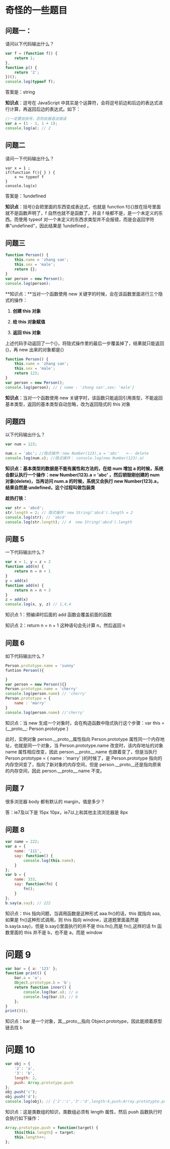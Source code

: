 # 奇怪的一些题目

## 问题一：

请问以下代码输出什么？

```javascript
var f = (function f() {
    return 1;
},
function p() {
    return '2';
})();
console.log(typeof f);
```

答案是：string

**知识点**：逗号在 JavaScript 中其实是个运算符，会将逗号前边和后边的表达式进行计算，再返回后边的表达式。如下：

```javascript
//一定要加括号，否则会报语法错误
var a = (1 - 1, 1 + 1);
console.log(a); // 2
```

## 问题二

请问一下代码输出什么？

```
var x = 1 ;
if(function f(){ } ) {
	x += typeof f
}
console.log(x)
```

答案是：1undefined

**知识点**：括号()会把里面的东西变成表达式，也就是 function f(){}放在括号里面就不是函数声明了，f 自然也就不是函数了，并且 f 啥都不是，是一个未定义的东西。而使用 typeof 对一个未定义的东西求类型并不会报错，而是会返回字符串"undefined"，因此结果是 1undefined 。

## 问题三

```javascript
function Person() {
    this.name = 'zhang san';
    this.sex = 'male';
    return {};
}
var person = new Person();
console.log(person);
```

**知识点：**当对一个函数使用 new 关键字的时候，会在该函数里面进行三个隐式的操作：

1. **创建 this 对象**

2. **给 this 对象赋值**

3. **返回 this 对象**

上述代码手动返回了一个{}，将隐式操作里的最后一步覆盖掉了，结果就只能返回{}，再 new 出来的对象都是{}

```javascript
function Person() {
    this.name = 'zhang san';
    this.sex = 'male';
    return 123;
}
var person = new Person();
console.log(person); // { name : 'zhang san',sex: 'male'}
```

**知识点**：当对一个函数使用 new 关键字时，该函数只能返回引用类型，不能返回基本类型，返回的基本类型自动忽略，改为返回隐式的 this 对象

## 问题四

以下代码输出什么？

```javascript
var num = 123;

num.a = 'abc'; //隐式操作：new Number(123).a = 'abc'   <-- delete
console.log(num.a); //隐式操作： console.log(new Number(123).a)          undefined
```

**知识点：**基本类型的数据是不能有属性和方法的，在给 num 增加 a 的时候，系统会默认执行一个操作：new Number(123).a = 'abc' ，然后销毁刚创建的 num 对象(delete)，当再访问 num.a 的时候，系统又会执行 new Number(123).a，结果自然是 undefined，这个过程叫做**包装类**

**趁热打铁：**

```javascript
var str = 'abcd';
str.length = 2; // 隐式操作：new String('abcd').length = 2
console.log(str); // 'abcd'
console.log(str.length); // 4  new String('abcd').length
```

## 问题 5

一下代码输出什么？

```JavaScript
var x = 1, y = z = 2
function add(n) {
    return n = n + 1
}
y = add(x)
function add(n) {
    return n = n + 3
}
z = add(x)
console.log(x, y, z) // 1,4,4
```

知识点 1：预编译时后面的 add 函数会覆盖前面的函数

知识点 2：return n = n + 1 这种语句会先计算 n，然后返回 n

## 问题 6

如下代码输出什么？

```javascript
Person.prototype.name = 'sunny'
funtion Person(){

}
var person = new Person(){}
Person.prototype.name = 'cherry'
console.log(person.name) // 'cherry'
Person.prototype = {
	name : 'marry'
}
console.log(person.name) //'cherry'
```

知识点：当 new 生成一个对象时，会在构造函数中隐式执行这个步骤：var this = {\_\_proto\_\_: Person.prototype }

此时，实例对象 person.\_\_proto\_\_属性指向 Person.prototype 属性同一个内存地址，也就是同一个对象，当 Person.prototype.name 改变时，该内存地址的对象 name 属性相应改变，因此 person.\_\_proto\_\_.name 也跟着变了，但是当执行 Person.prototype = { name : 'marry' }的时候了，是 Person.prototype 指向的内存空间变了，指向了新对象的内存空间，但是 person.\_\_proto\_\_还是指向原来的内存空间，因此 person.\_\_proto\_\_.name 不变。

## 问题 7

很多浏览器 body 都有默认的 margin，值是多少？

答：ie7及以下是 15px 10px，ie7以上和其他主流浏览器是 8px

## 问题 8

```javascript
var name = 222;
var a = {
    name: '111',
    say: function() {
        console.log(this.name);
    }
};
var b = {
    name: 333,
    say: function(fn) {
        fn();
    }
};
b.say(a.say); // 222
```

知识点：this 指向问题，当调用函数是这种形式 aaa.fn()的话，this 就指向 aaa,如果是 fn()这种形式调用，则 this 指向 window，这道题里面虽然是 b.say(a.say)，但是 b.say()里面执行的并不是 this.fn(),而是 fn(),这样的话 fn 函数里面的 this 并不是 b，也不是 a，而是 window

# 问题 9

```javascript
var bar = { a: '123' };
function print() {
    bar.a = 'a';
    Object.prototype.b = 'b';
    return function inner() {
        console.log(bar.a); // a
        console.log(bar.b); // b
    };
}
print()();
```

知识点：bar 是一个对象，其\_\_proto\_\_指向 Object.prototype，因此能顺着原型链去找 b

# 问题 10

```javascript
var obj = {
    '2': 'a',
    '3': 'b',
    length: 2,
    push: Array.prototype.push
};
obj.push('c');
obj.push('d');
console.log(obj); // {'2':'c','3':'d',length:4,push:Array.prototypte.push}
```

知识点：这是类数组的知识，类数组必须有 length 属性，然后 push 函数执行时会执行如下操作：

```javascript
Array.prototype.push = function(target) {
    this[this.length] = target;
    this.length++;
};
```
